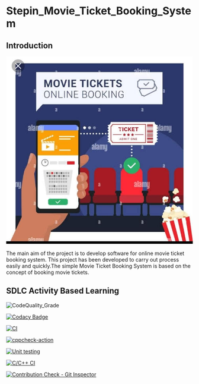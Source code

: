 # Stepin_Movie_Ticket_Booking_System

## Introduction

![Banner](https://github.com/ramyabonda2001/M1_Project/blob/main/1_Requirements/banner.jpeg)

The main aim of the project is to develop software for online movie ticket booking system. This project has been developed to carry out process easily and quickly.The simple Movie Ticket Booking System is based on the concept of booking movie tickets.

## SDLC Activity Based Learning

![CodeQuality_Grade](https://www.code-inspector.com/project/27637/status/svg) 

[![Codacy Badge](https://app.codacy.com/project/badge/Grade/a5c1741b8da1425daf255b889f4c1ca3)](https://www.codacy.com/gh/TanujaPatgar/Stepin_Movie_Ticket_Booking_System/dashboard?utm_source=github.com&amp;utm_medium=referral&amp;utm_content=TanujaPatgar/Stepin_Movie_Ticket_Booking_System&amp;utm_campaign=Badge_Grade) 

[![CI](https://github.com/TanujaPatgar/Stepin_Movie_Ticket_Booking_System/actions/workflows/main.yml/badge.svg)](https://github.com/TanujaPatgar/Stepin_Movie_Ticket_Booking_System/actions/workflows/main.yml)

[![cppcheck-action](https://github.com/TanujaPatgar/Stepin_Movie_Ticket_Booking_System/actions/workflows/cppcheck.yml/badge.svg)](https://github.com/TanujaPatgar/Stepin_Movie_Ticket_Booking_System/actions/workflows/cppcheck.yml)

[![Unit testing](https://github.com/TanujaPatgar/Stepin_Movie_Ticket_Booking_System/actions/workflows/unit-test.yml/badge.svg)](https://github.com/TanujaPatgar/Stepin_Movie_Ticket_Booking_System/actions/workflows/unit-test.yml)

[![C/C++ CI](https://github.com/TanujaPatgar/Stepin_Movie_Ticket_Booking_System/actions/workflows/c-cpp.yml/badge.svg)](https://github.com/TanujaPatgar/Stepin_Movie_Ticket_Booking_System/actions/workflows/c-cpp.yml)

[![Contribution Check - Git Inspector](https://github.com/TanujaPatgar/Stepin_Movie_Ticket_Booking_System/actions/workflows/gitinspector.yml/badge.svg)](https://github.com/TanujaPatgar/Stepin_Movie_Ticket_Booking_System/actions/workflows/gitinspector.yml)

